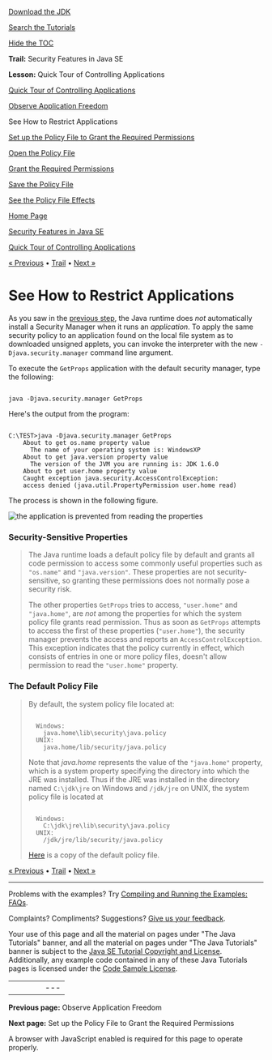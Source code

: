 [Download
the JDK](http://java.sun.com/javase/6/download.jsp)
  
[Search the
Tutorials](../../search.html)
  
[Hide the TOC](javascript:toggleLeft())

**Trail:** Security Features in Java SE
  
**Lesson:** Quick Tour of Controlling Applications

[Quick Tour of Controlling Applications](index.html)

[Observe Application Freedom](step1.html)

See How to Restrict Applications

[Set up the Policy File to Grant the Required Permissions](step3.html)

[Open the Policy File](wstep1.html)

[Grant the Required Permissions](wstep2.html)

[Save the Policy File](wstep3.html)

[See the Policy File Effects](step4.html)

[Home Page](../../index.html)
>
[Security Features in Java SE](../index.html)
>
[Quick Tour of Controlling Applications](index.html)

[« Previous](step1.html) • [Trail](../TOC.html) • [Next »](step3.html)

# See How to Restrict Applications

As you saw in the [previous step](step1.html), the Java runtime does *not* automatically install a Security Manager when it runs an *application*. To apply the same security policy to an application found on the local file
system as to downloaded unsigned applets, you can invoke
the interpreter with the new `-Djava.security.manager`
command line argument.

To execute the `GetProps`
application with the default security manager, type the following:

```

java -Djava.security.manager GetProps

```

Here's the output from the program:

```

C:\TEST>java -Djava.security.manager GetProps
    About to get os.name property value
      The name of your operating system is: WindowsXP
    About to get java.version property value
      The version of the JVM you are running is: JDK 1.6.0
    About to get user.home property value
    Caught exception java.security.AccessControlException:
    access denied (java.util.PropertyPermission user.home read)

```

The process is shown in the following figure.

![the application is prevented from reading the properties](../../figures/security/step3.gif)

  

### Security-Sensitive Properties

> The Java runtime loads a default policy file by default and
> grants all code permission to access some commonly useful properties
> such as `"os.name"` and `"java.version"`.
> These properties are not
> security-sensitive, so granting these permissions does not normally pose a security risk.
>
> The other properties `GetProps` tries to access,
> `"user.home"` and `"java.home"`,
> are *not* among the properties for which
> the system policy file grants read permission. Thus as soon as
> `GetProps` attempts to access the first of these properties
> (`"user.home"`),
> the security manager prevents the access and reports an
> `AccessControlException`.
> This exception indicates that the policy currently in
> effect, which consists of entries in one or more policy files, doesn't allow
> permission to read the `"user.home"` property.

### The Default Policy File

> By default, the system policy file located at:
>
> ```
>
>   Windows:
>     java.home\lib\security\java.policy  
>   UNIX:
>     java.home/lib/security/java.policy  
>
> ```
>
> Note that *java.home* represents the value of the
> `"java.home"`
> property, which is a system property specifying the
> directory into which the JRE was installed.
> Thus if the JRE was installed in the directory named `C:\jdk\jre` on
> Windows and `/jdk/jre` on UNIX,
> the system policy file is located at
>
> ```
>
>   Windows:
>     C:\jdk\jre\lib\security\java.policy  
>   UNIX:
>     /jdk/jre/lib/security/java.policy  
>
> ```
>
> [Here](examples/java.policy)
> is a copy of the default policy file.

[« Previous](step1.html)
•
[Trail](../TOC.html)
•
[Next »](step3.html)

---

Problems with the examples? Try [Compiling and Running
the Examples: FAQs](../../information/run-examples.html).
  
Complaints? Compliments? Suggestions? [Give
us your feedback](http://download.oracle.com/javase/feedback.html).

Your use of this page and all the material on pages under "The Java Tutorials" banner,
and all the material on pages under "The Java Tutorials" banner is subject to the [Java SE Tutorial Copyright
and License](../../information/license.html).
Additionally, any example code contained in any of these Java
Tutorials pages is licensed under the
[Code
Sample License](http://developers.sun.com/license/berkeley_license.html).

|  |  |  |  |  |
| --- | --- | --- | --- | --- |
| |  |  | | --- | --- | | duke image | Oracle logo | | [About Oracle](http://www.oracle.com/us/corporate/index.html) | [Oracle Technology Network](http://www.oracle.com/technology/index.html) | [Terms of Service](https://www.samplecode.oracle.com/servlets/CompulsoryClickThrough?type=TermsOfService) | Copyright © 1995, 2011 Oracle and/or its affiliates. All rights reserved. |

**Previous page:** Observe Application Freedom
  
**Next page:** Set up the Policy File to Grant the Required Permissions




A browser with JavaScript enabled is required for this page to operate properly.